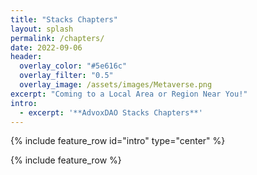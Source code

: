 ```yaml
---
title: "Stacks Chapters"
layout: splash
permalink: /chapters/
date: 2022-09-06
header:
  overlay_color: "#5e616c"
  overlay_filter: "0.5"
  overlay_image: /assets/images/Metaverse.png
excerpt: "Coming to a Local Area or Region Near You!"
intro: 
  - excerpt: '**AdvoxDAO Stacks Chapters**'
---
```


{% include feature_row id="intro" type="center" %}

{% include feature_row %}
